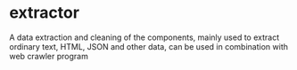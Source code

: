 # extractor
A data extraction and cleaning of the components, mainly used to extract ordinary text, HTML, JSON and other data, can be used in combination with web crawler program

